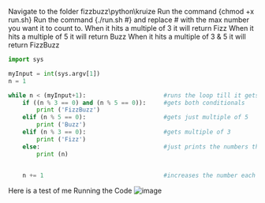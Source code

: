 Navigate to the folder fizzbuzz\python\kruize
Run the command {chmod +x run.sh}
Run the command {./run.sh #} and replace # with the max number you want it to count to.
When it hits a multiple of 3 it will return Fizz
When it hits a multiple of 5 it will return Buzz
When it hits a multiple of 3 & 5 it will return FizzBuzz


```python
import sys

myInput = int(sys.argv[1])
n = 1

while n < (myInput+1):                      #runs the loop till it gets to your number
    if ((n % 3 == 0) and (n % 5 == 0)):     #gets both conditionals 
        print ('FizzBuzz')
    elif (n % 5 == 0):                      #gets just multiple of 5
        print ('Buzz')
    elif (n % 3 == 0):                      #gets multiple of 3
        print ('Fizz')
    else:                                   #just prints the numbers that don't meet a conditional 
        print (n)

        
    n += 1                                  #increases the number each time in the while loop
 ```

Here is a test of me Running the Code
![image](https://user-images.githubusercontent.com/55522241/226756792-b88e997a-50a7-45ae-b260-ea98725f1eb1.png)

